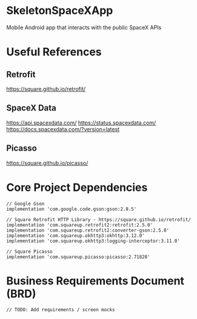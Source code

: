 # SkeletonSpaceXApp
Mobile Android app that interacts with the public SpaceX APIs

# Useful References

## Retrofit
https://square.github.io/retrofit/

## SpaceX Data 
https://api.spacexdata.com/
https://status.spacexdata.com/
https://docs.spacexdata.com/?version=latest

## Picasso
https://square.github.io/picasso/

# Core Project Dependencies

```
// Google Gson
implementation 'com.google.code.gson:gson:2.8.5'

// Square Retrofit HTTP Library - https://square.github.io/retrofit/
implementation 'com.squareup.retrofit2:retrofit:2.5.0'
implementation 'com.squareup.retrofit2:converter-gson:2.5.0'
implementation 'com.squareup.okhttp3:okhttp:3.12.0'
implementation 'com.squareup.okhttp3:logging-interceptor:3.11.0'

// Square Picasso
implementation 'com.squareup.picasso:picasso:2.71828'
```

# Business Requirements Document (BRD)

```
// TODO: Add requirements / screen mocks
```
